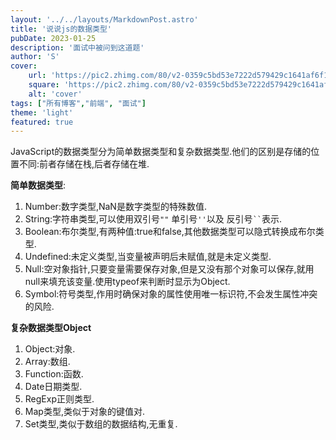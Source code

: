 ```yaml
---
layout: '../../layouts/MarkdownPost.astro'
title: '说说js的数据类型'
pubDate: 2023-01-25
description: '面试中被问到这道题'
author: 'S'
cover:
    url: 'https://pic2.zhimg.com/80/v2-0359c5bd53e7222d579429c1641af6f1_720w.webp'
    square: 'https://pic2.zhimg.com/80/v2-0359c5bd53e7222d579429c1641af6f1_720w.webp'
    alt: 'cover'
tags: ["所有博客","前端", "面试"]
theme: 'light'
featured: true
---
```


JavaScript的数据类型分为简单数据类型和复杂数据类型.他们的区别是存储的位置不同:前者存储在栈,后者存储在堆.  

**简单数据类型**:  
1. Number:数字类型,NaN是数字类型的特殊数值.
2. String:字符串类型,可以使用双引号```""``` 单引号```''```以及 反引号``` `` ```表示.
3. Boolean:布尔类型,有两种值:true和false,其他数据类型可以隐式转换成布尔类型.
4. Undefined:未定义类型,当变量被声明后未赋值,就是未定义类型.
1. Null:空对象指针,只要变量需要保存对象,但是又没有那个对象可以保存,就用null来填充该变量.使用typeof来判断时显示为Object.
1. Symbol:符号类型,作用时确保对象的属性使用唯一标识符,不会发生属性冲突的风险.

**复杂数据类型Object**
1. Object:对象.
1. Array:数组.
1. Function:函数.
1. Date日期类型.
1. RegExp正则类型.
1. Map类型,类似于对象的键值对.
1. Set类型,类似于数组的数据结构,无重复.






